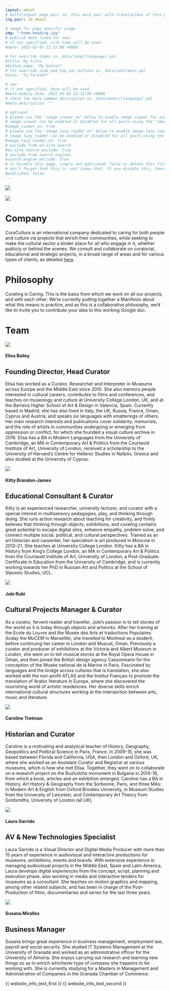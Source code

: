 ```yaml
---
layout: about
# multilingual page pair id, this must pair with translations of this page. (This name must be unique)
lng_pair: id_about

# image for page specific usage
img: ":home-heading.jpg"
# publish date (used for seo)
# if not specified, site.time will be used.
#date: 2022-03-03 12:32:00 +0000

# for override items in _data/lang/[language].yml
#title: My title
#button_name: "My button"
# for override side_and_top_nav_buttons in _data/conf/main.yml
#icon: "fa fa-bath"

# seo
# if not specified, date will be used.
#meta_modify_date: 2022-03-03 12:32:00 +0000
# check the meta_common_description in _data/owner/[language].yml
#meta_description: ""

# optional
# please use the "image_viewer_on" below to enable image viewer for individual pages or posts (_posts/ or [language]/_posts folders).
# image viewer can be enabled or disabled for all posts using the "image_viewer_posts: true" setting in _data/conf/main.yml.
#image_viewer_on: true
# please use the "image_lazy_loader_on" below to enable image lazy loader for individual pages or posts (_posts/ or [language]/_posts folders).
# image lazy loader can be enabled or disabled for all posts using the "image_lazy_loader_posts: true" setting in _data/conf/main.yml.
#image_lazy_loader_on: true
# exclude from on site search
#on_site_search_exclude: true
# exclude from search engines
#search_engine_exclude: true
# to disable this page, simply set published: false or delete this file
# don't forget that this is root index.html. If you disable this, there will be no index.html page to open
#published: false
---
```

<link rel="preconnect" href="https://fonts.googleapis.com">
<link rel="preconnect" href="https://fonts.gstatic.com" crossorigin>
<link href="https://fonts.googleapis.com/css2?family=Arsenal&display=swap" rel="stylesheet">
<div class="containertitle">
       <img id="imagename" src="/assets/img/default/name logo.png">
</div>
<br>
<div class="photoTitle">
<img id="imgTitles" src="/assets/img/default/logo.png">
<h1 id="title2"> Company </h1>
</div>
<div class="boxCompany">
    <p>CuraCultura is an international company dedicated to caring for both people and culture via projects that enrich their communities, while seeking to make the cultural sector a kinder place for all who engage in it, whether publicly or behind the scenes. We consult and collaborate on curatorial, educational and strategic projects, in a broad range of areas and for various types of clients, as detailed <a id="link" href="/tabs/offering.html">here</a>.</p>
</div>
<h1 id="title2"> Philosophy  </h1>
<div id="curating">
<p>Curating is Caring. This is the basis from which we work on all our projects, and with each other. We’re currently putting together a Manifesto about what this means in practice, and as this is a collaborative philosophy, we’d like to invite you to contribute your idea to <a id="link">this working Google doc</a>.</p>
</div>
<h1 id="title2"> Team</h1>
<div class="containerTeam">
   <div class="containerMember">
       <img class="imgMembers" id="imgMember" src="/assets/img/home//Elisa.jpg" />
       <h4>Elisa Bailey </h4>
       <h2 class="job">Founding Director, Head Curator</h2>
       <p id="desc">Elisa has worked as a Curator, Researcher and Interpreter in Museums across Europe and the Middle East since 2010. She also mentors people interested in cultural careers, contributes to films and conferences, and teaches on museology and culture at University College London, UK, and at the Barreira Higher School of Art & Design in Valencia, Spain. Currently based in Madrid, she has also lived in Italy, the UK, Russia, France, Oman, Cyprus and Austria, and speaks six languages with smatterings of others. Her main research interests and publications cover solidarity, memorials, and the role of artists in communities undergoing or emerging from oppression or conflict, for which she founded a visual culture archive in 2016.
       Elisa has a BA in Modern Languages from the University of Cambridge, an MA in Contemporary Art & Politics from the Courtauld Institute of Art, University of London, received a scholarship to the University of Harvard’s Centre for Hellenic Studies in Nafplio, Greece and also studied at the University of Cyprus.</p>
   </div>
   <div class="containerMember">
       <img class="imgMembers" id="imgMember2" src="/assets/img/home/kittyRes.jpg" />
       <h4>Kitty Brandon-James</h4>
       <h2 class="job">Educational Consultant & Curator</h2>
       <p id="desc">Kitty is an experienced researcher, university lecturer, and curator with a special interest in multisensory pedagogies, play, and thinking through doing. She runs action research about teaching for creativity, and firmly believes that thinking through objects, exhibitions, and curating contains great potential to escape digital silos, enhance empathy, problem solve, and connect multiple social, political, and cultural perspectives. Trained as an art historian and carpenter, her specialism is art produced in Moscow in 2012–21. She teaches at University College London.
       Kitty has a BA in History from King’s College London, an MA in Contemporary Art & Politics from the Courtauld Institute of Art, University of London, a Post-Graduate Certificate in Education from the University of Cambridge, and is currently working towards her PhD in Russian Art and Politics at the School of Slavonic Studies, UCL.
</p>
   </div>
   <div class="containerMember">
       <img  class="imgMembers" id="imgMember" src="/assets/img/home/Rubi.png" />
       <h4>Jule Rubi</h4>
       <h2 class="job">Cultural Projects Manager & Curator</h2>
        <p id="desc">As a curator, fervent reader and traveller, Jule’s passion is to tell stories of the world as it is today through objects and artworks. After her training at the Ecole du Louvre and the Musée des Arts et traductions Populaires (today the MuCEM in Marseille), she travelled to Montreal as a student, before continuing her career in London and Muscat, Oman. Previously a curator and producer of exhibitions at the Victoria and Albert Museum in London, she went on to tell musical stories at the Royal Opera House in Oman, and then joined the British design agency Cassonmann for the conception of the Musée national de la Marine in Paris. Fascinated by languages and the bridge across cultures that is translation, she also worked with the non-profit ATLAS and the Institut Français to promote the translation of Arabic literature in Europe, where she discovered the nourishing world of artistic residencies. Her diverse skills enrich international cultural structures working at the intersection between arts, music and literature.</p>
   </div>
   <div class="containerMember">
       <img class="imgMembers" id="imgMember3" src="/assets/img/home/caroRes.jpg" />
       <h4>Caroline Trotman</h4>
       <h2 class="job">Historian and Curator</h2>
        <p id="desc">Caroline is a motivating and analytical teacher of History, Geography, Geopolitics and Political Science in Paris, France. In 2009-15, she was based between Florida and California, USA, then London and Oxford, UK, where she worked as an Assistant Curator and Registrar at various museums, which is how she met Elisa. Together, they went on to collaborate on a research project on the Buzludzha monument in Bulgaria in 2014-16, from which a book, articles and an exhibition emerged.
        Caroline has a BA in History, Art History & Geography from the Sorbonne, Paris, and three MAs: in Modern Art & English from Oxford Brookes University, in Museum Studies from the University of Leicester, and Contemporary Art Theory from Goldsmiths, University of London (all UK).
</p>
   </div>
   <div class="containerMember">
       <img class="imgMembers" id="imgMember4" src="/assets/img/home/Laura.png" />
       <h4>Laura Garrido</h4>
       <h2 class="job">AV & New Technologies Specialist</h2>
        <p id="desc">Laura Garrido is a Visual Director and Digital Media Producer with more than 15 years of experience in audiovisual and interactive productions for museums, exhibitions, events and brands. With extensive experience in managing audiovisual projects in the Middle East, Spain and Latin America, Laura develops digital experiences from the concept, script, planning and execution phase, also working in media and interactive tenders for museums as a consultant. She teaches on motion graphics and mapping, among other related subjects, and has been in charge of the Post-Production of films, documentaries and series for the last three years.</p>
   </div>
   <div class="containerMember">
       <img class="imgMembers" id="imgMember5" src="/assets/img/home/Susana.png" />
       <h4>Susana Miralles</h4>
       <h2 class="job">Business Manager</h2>
        <p id="desc">Susana brings great experience in business management, employment law, payroll and social security. She studied IT Systems Management at the University of Granada and worked as an administrative officer for the University of Almería. She enjoys carrying out research and learning new things so as to enrich whichever type of company she happens to be working with. She is currently studying for a Masters in Management and Administration of Companies in the Granada Chamber of Commerce.</p>
   </div>
</div>
{{ website_info_text_first }}
{{ website_info_text_second }}
